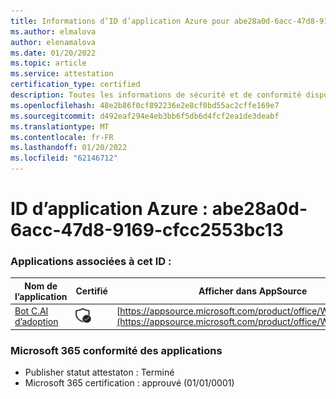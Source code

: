 ```yaml
---
title: Informations d’ID d’application Azure pour abe28a0d-6acc-47d8-9169-cfcc2553bc13
ms.author: elmalova
author: elenamalova
ms.date: 01/20/2022
ms.topic: article
ms.service: attestation
certification_type: certified
description: Toutes les informations de sécurité et de conformité disponibles pour abe28a0d-6acc-47d8-9169-cfcc2553bc13.
ms.openlocfilehash: 48e2b86f0cf892236e2e8cf0bd55ac2cffe169e7
ms.sourcegitcommit: d492eaf294e4eb3bb6f5db6d4fcf2ea1de3deabf
ms.translationtype: MT
ms.contentlocale: fr-FR
ms.lasthandoff: 01/20/2022
ms.locfileid: "62146712"
---
```

# <a name="azure-app-id-abe28a0d-6acc-47d8-9169-cfcc2553bc13"></a>ID d’application Azure : abe28a0d-6acc-47d8-9169-cfcc2553bc13


### <a name="apps-associated-with-this-id"></a>Applications associées à cet ID :
| **Nom de l’application** | **Certifié** | **Afficher dans AppSource** |
|--------------|---------------|-----------------------|
| [Bot C.AI d’adoption](https://docs.microsoft.com/microsoft-365-app-certification/forward/WA200002633) | <img alt="Certified application badge" src="../media/certified-badge.png" height="25" width="25" /> | [https://appsource.microsoft.com/product/office/WA200002633](https://appsource.microsoft.com/product/office/WA200002633) |

### <a name="microsoft-365-app-compliance-status"></a>Microsoft 365 conformité des applications
- Publisher statut attestaton : Terminé
- Microsoft 365 certification : approuvé (01/01/0001)
